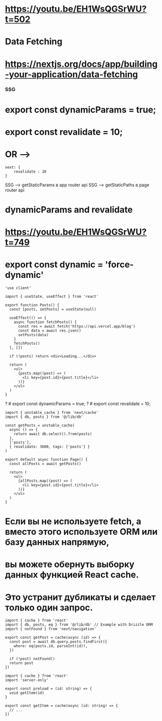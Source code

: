 #
# https://youtu.be/EH1WsQGSrWU?t=502

# Data Fetching
# https://nextjs.org/docs/app/building-your-application/data-fetching



### SSG
# export const dynamicParams = true;
# export const revalidate = 10;
# OR -->
```tsx
next: {
    revalidate : 10
}
```

SSG --> getStaticParams  в app router api
SSG --> getStaticPaths   в page router api

# dynamicParams and revalidate
# https://youtu.be/EH1WsQGSrWU?t=749

# export const dynamic = 'force-dynamic'

```tsx
'use client'
 
import { useState, useEffect } from 'react'
 
export function Posts() {
  const [posts, setPosts] = useState(null)
 
  useEffect(() => {
    async function fetchPosts() {
      const res = await fetch('https://api.vercel.app/blog')
      const data = await res.json()
      setPosts(data)
    }
    fetchPosts()
  }, [])
 
  if (!posts) return <div>Loading...</div>
 
  return (
    <ul>
      {posts.map((post) => (
        <li key={post.id}>{post.title}</li>
      ))}
    </ul>
  )
}
```

? # export const dynamicParams = true;
? # export const revalidate = 10;
```tsx
import { unstable_cache } from 'next/cache'
import { db, posts } from '@/lib/db'
 
const getPosts = unstable_cache(
  async () => {
    return await db.select().from(posts)
  },
  ['posts'],
  { revalidate: 3600, tags: ['posts'] }
)
 
export default async function Page() {
  const allPosts = await getPosts()
 
  return (
    <ul>
      {allPosts.map((post) => (
        <li key={post.id}>{post.title}</li>
      ))}
    </ul>
  )
}
```


# Если вы не используете fetch, а вместо этого используете ORM или базу данных напрямую, 
# вы можете обернуть выборку данных функцией React cache. 
# Это устранит дубликаты и сделает только один запрос.


```tsx
import { cache } from 'react'
import { db, posts, eq } from '@/lib/db' // Example with Drizzle ORM
import { notFound } from 'next/navigation'
 
export const getPost = cache(async (id) => {
  const post = await db.query.posts.findFirst({
    where: eq(posts.id, parseInt(id)),
  })
 
  if (!post) notFound()
  return post
})
```

```tsx !!!
import { cache } from 'react'
import 'server-only'
 
export const preload = (id: string) => {
  void getItem(id)
}
 
export const getItem = cache(async (id: string) => {
  // ...
})
```